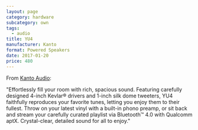 ```yaml
---
layout: page
category: hardware
subcategory: own
tags:
  - audio
title: YU4
manufacturer: Kanto
format: Powered Speakers
date: 2017-01-20
price: 480
---
```


From [Kanto Audio](https://www.kantoaudio.com/powered-speakers/yu4/):

"Effortlessly fill your room with rich, spacious sound. Featuring carefully designed 4-inch Kevlar® drivers and 1-inch silk dome tweeters, YU4 faithfully reproduces your favorite tunes, letting you enjoy them to their fullest. Throw on your latest vinyl with a built-in phono preamp, or sit back and stream your carefully curated playlist via Bluetooth™ 4.0 with Qualcomm aptX. Crystal-clear, detailed sound for all to enjoy."
